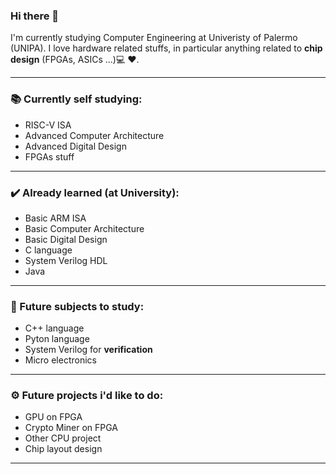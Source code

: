 ### Hi there 👋

I'm currently studying Computer Engineering at Univeristy of Palermo (UNIPA). I love hardware related stuffs, in particular anything related to **chip design** (FPGAs, ASICs ...)💻 ❤️.


---

### 📚 Currently self studying:

  * RISC-V ISA
  * Advanced Computer Architecture 
  * Advanced Digital Design 
  * FPGAs stuff

---

### ✔️ Already learned (at University):

  * Basic ARM ISA
  * Basic Computer Architecture
  * Basic Digital Design
  * C language
  * System Verilog HDL
  * Java

---

### 🎯 Future subjects to study:

  * C++ language
  * Pyton language
  * System Verilog for **verification**
  * Micro electronics

---
  
### ⚙️ Future projects i'd like to do:

  * GPU on FPGA
  * Crypto Miner on FPGA
  * Other CPU project
  * Chip layout design

---
